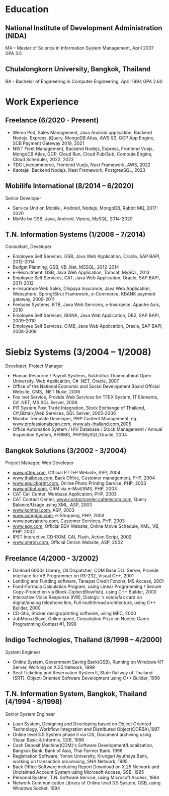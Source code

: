 # Education

## National Institute of Development Administration (NIDA)
MA – Master of Science in Information System Management, April 2007
GPA 3.5

## Chulalongkorn University, Bangkok, Thailand
BA - Bachelor of Engineering in Computer Engineering, April 1994
GPA 2.60


# Work Experience

## Freelance (6/2020 - Present)
- Wemo Pod, Sales Management, Java Android application, Backend Nodejs, Express, jQuery,  MongoDB Atlas, AWS S3, GCP App Engine, SCB Payment Gateway 2019, 2021
- NWT Fleet Management, Backend Nodejs, Express, Frontend Vuejs, MongoDB Atlas, GCP, Cloud Run, Cloud Pub/Sub, Compute Engine, Cloud Scheduler, 2022, 2023
- TDG Livecommerce, Frontend Vuejs, Nuxt Framework, AWS, 2022
- Kaotajai, Backend Nodejs, Nest Framework, PostgresSQL, 2023


## Mobilife International (8/2014 – 6/2020)
Senior Developer
- Service Unit on Mobile , Android, Nodejs, MongoDB, Rabbit MQ, 2017-2020
- MyMo by GSB, Java, Android, Vipera, MySQL, 2014-2020

## T.N. Information Systems (1/2008 – 7/2014)
Consultant, Developer
- Employee Self Services, GSB, Java Web Application, Oracle, SAP BAPI,  2012-2014
- Budget Planning, GSB, VB .Net, MSSQL, 2012-2014
- e-Recruitment, GSB, Java Web Application, Tomcat, MySQL, 2013
- Employee Self Services, CAT, Java Web Application, Oracle, SAP BAPI, 2011-2012
- e-Insurance Web Sales, Dhipaya Insurance, Java Web Application, Websphere, Spring/Strut Framework, e-Commerce, KBANK payment gateway, 2009-2011
- Feebase Systems, KTB, Java Web Services, e-Insurance, Apache Axis, 2010
- Employee Self Services, IBANK, Java Web Application, DB2, SAP BAPI, 2009-2010
- Employee Self Services, CIMB, Java Web Application, Oracle, SAP BAPI, 2008-2009

# Siebiz Systems (3/2004 – 1/2008)
Developer, Project Manager
- Human Resource / Payroll Systems, Sukhothai Thammathirat Open University, Web Application, C# .NET, Oracle, 2007
- Office of the National Economic and Social Development Board Official Website, CMS, .NET Nuke, 2006
- Fox Inet Service, Provide Web Services for TFEX System, IT Elements, C# .NET, MS SQL Server, 2006
- PIT System,Post Trade Integration, Stock Exchange of Thailand,  C#,Biztalk,Web Services, SQL Server, 2005-2006
- Mambo Template Developer, PHP Content Management, eg. www.professionalscan.com, www.als-thailand.com,2005
- Office Automation System / HIV Database / Stock Management / Annual Inspection System, AFRIMS, PHP/MySQL/Oracle, 2004

## Bangkok Solutions (3/2002 - 3/2004)
Project Manager, Web Developer
- www.pttep.com, Official PTTEP Website, ASP, 2004
- www.thaiboss.com, Back Office, Customer management, PHP, 2004
- www.equickprint.com, Online Photo Printing Service, PHP, 2003
- www.gitbot.com, CRM via e-Mail/SMS, PHP, 2003
- CAT Call Center, Webbase Application, PHP, 2003
- CAT Contact Center, www.contactcenter.cattelecom.com, Query Balance/Usage using XML, ASP, 2003
- www.kohthai.com, ASP, 2003
- www.sangdad.com, e-Shopping, PHP, 2003
- www.panyaindra.com, Customer Services, PHP, 2003
- www.egv.com, Official EGV Website, Online Movie Schedule, XML, VB, PHP, 2002
- IPST Interactive CD-ROM, CAI, Flash, Action Script, 2002
- www.omron.com, Official Omron Website, ASP, 2002

## Freelance (4/2000 - 3/2002)
- Danload 6000s Library, Oil Dispatcher, COM Base DLL Server, Provide interface for VB Programmer on RS-232, Visual C++, 2001
- Lending and Funding software, Tanapat Credit Foncier, MS Access, 2001
- Food-Formula Calculation Program, using Linear Programming / Secure Copy-Protection via Block-Cipher(Blowfish), using C++ Builder, 2000
- Interactive Voice Response (IVR), Dialogic ‘s voice/fax card on digital/analog telephone line, Full multithread architecture, using C++ Builder, 2000
- CD-Stix, Sticker design/printing software, using MFC, 2000
- JubMoo+/Slave, Online game, Consolation Prize on Nectec Game Programming Contest #1, 1999

## Indigo Technologies, Thailand (8/1998 – 4/2000)
System Engineer
- Online System, Government Saving Bank(GSB), Running on Windows NT Server, Working on X.25 Network, 1999
- Seat Ticketing and Reservation System II, State Railway of Thailand (SRT), Object-Oriented Software Development using C++ Builder, 1998

## T.N. Information System, Bangkok, Thailand (4/1994 - 8/1998)
Senior System Engineer
- Loan System, Designing and Developing based on Object Oriented Technology, Workflow Integration and Distributed Object(CORBA),1997
- Online level 3.5 System phase II via CIS, Document archiving using Visual Basic & Informix, GSB, 1996
- Cash Deposit Machine(CDM)'s Software Development/Localization, Bangkok Bank, Bank of Asia, Thai Farmer Bank. 1996
- Registration Software, Yonok University, Krungsri Ayuthaya Bank, working on transaction processing, SNA Network, 1995
- Back Office Software including Report Download on X.25 Network and Unclaimed Account System using Microsoft Access, GSB, 1995
- Personal System, T.N. Software Service, using Microsoft Access, 1994
- Network Communication Library of Online level 3.5 System, GSB, using Windows Socket, 1994

